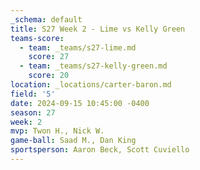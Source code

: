 ```yaml
---
_schema: default
title: S27 Week 2 - Lime vs Kelly Green
teams-score:
  - team: _teams/s27-lime.md
    score: 27
  - team: _teams/s27-kelly-green.md
    score: 20
location: _locations/carter-baron.md
field: '5'
date: 2024-09-15 10:45:00 -0400
season: 27
week: 2
mvp: Twon H., Nick W.
game-ball: Saad M., Dan King
sportsperson: Aaron Beck, Scott Cuviello
---
```

